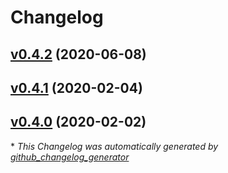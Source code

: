 # Changelog

## [v0.4.2](https://github.com/PsiACE/loge/tree/v0.4.2) (2020-06-08)

## [v0.4.1](https://github.com/PsiACE/loge/tree/v0.4.1) (2020-02-04)

## [v0.4.0](https://github.com/PsiACE/loge/tree/v0.4.0) (2020-02-02)



\* *This Changelog was automatically generated by [github_changelog_generator](https://github.com/github-changelog-generator/github-changelog-generator)*
